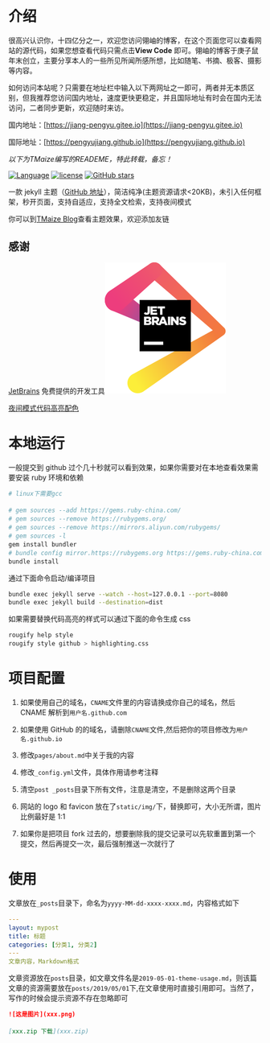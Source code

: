 # 介绍

很高兴认识你，十四亿分之一，欢迎您访问翎岫的博客，在这个页面您可以查看网站的源代码，如果您想查看代码只需点击**View Code** 即可。翎岫的博客于庚子鼠年末创立，主要分享本人的一些所见所闻所感所想，比如随笔、书摘、极客、摄影等内容。
  
如何访问本站呢？只需要在地址栏中输入以下两网址之一即可，两者并无本质区别，但我推荐您访问国内地址，速度更快更稳定，并且国际地址有时会在国内无法访问，二者同步更新，欢迎随时来访。

国内地址：[https://jiang-pengyu.gitee.io](https://jiang-pengyu.gitee.io)

国际地址：[https://pengyujiang.github.io](https://pengyujiang.github.io)

*以下为TMaize编写的READEME，特此转载，备忘！*

[![Language](https://img.shields.io/badge/Jekyll-Theme-blue)](https://github.com/TMaize/tmaize-blog)
[![license](https://img.shields.io/github/license/TMaize/tmaize-blog)](https://github.com/TMaize/tmaize-blog)
[![GitHub stars](https://img.shields.io/github/stars/TMaize/tmaize-blog?style=social)](https://github.com/TMaize/tmaize-blog)

一款 jekyll 主题（[GitHub 地址](https://github.com/TMaize/tmaize-blog)），简洁纯净(主题资源请求<20KB)，未引入任何框架，秒开页面，支持自适应，支持全文检索，支持夜间模式

你可以到[TMaize Blog](https://blog.tmaize.net/)查看主题效果，欢迎添加友链

## 感谢

[JetBrains](https://www.jetbrains.com/?from=tmaize-blog) 免费提供的开发工具[![JetBrains](./static/img/jetbrains.svg)](https://www.jetbrains.com/?from=tmaize-blog)

[夜间模式代码高亮配色](https://github.com/mgyongyosi/OneDarkJekyll)

# 本地运行

一般提交到 github 过个几十秒就可以看到效果，如果你需要对在本地查看效果需要安装 ruby 环境和依赖

```bash
# linux下需要gcc

# gem sources --add https://gems.ruby-china.com/
# gem sources --remove https://rubygems.org/
# gem sources --remove https://mirrors.aliyun.com/rubygems/
# gem sources -l
gem install bundler
# bundle config mirror.https://rubygems.org https://gems.ruby-china.com
bundle install
```

通过下面命令启动/编译项目

```bash
bundle exec jekyll serve --watch --host=127.0.0.1 --port=8080
bundle exec jekyll build --destination=dist
```

如果需要替换代码高亮的样式可以通过下面的命令生成 css

```bash
rougify help style
rougify style github > highlighting.css
```

# 项目配置

1. 如果使用自己的域名，`CNAME`文件里的内容请换成你自己的域名，然后 CNAME 解析到`用户名.github.com`

2. 如果使用 GitHub 的的域名，请删除`CNAME`文件,然后把你的项目修改为`用户名.github.io`

3. 修改`pages/about.md`中关于我的内容

4. 修改`_config.yml`文件，具体作用请参考注释

5. 清空`post _posts`目录下所有文件，注意是清空，不是删除这两个目录

6. 网站的 logo 和 favicon 放在了`static/img/`下，替换即可，大小无所谓，图片比例最好是 1:1

7. 如果你是把项目 fork 过去的，想要删除我的提交记录可以先软重置到第一个提交，然后再提交一次，最后强制推送一次就行了

# 使用

文章放在`_posts`目录下，命名为`yyyy-MM-dd-xxxx-xxxx.md`，内容格式如下

```yaml
---
layout: mypost
title: 标题
categories: [分类1, 分类2]
---
文章内容，Markdown格式
```

文章资源放在`posts`目录，如文章文件名是`2019-05-01-theme-usage.md`，则该篇文章的资源需要放在`posts/2019/05/01`下,在文章使用时直接引用即可。当然了，写作的时候会提示资源不存在忽略即可

```md
![这是图片](xxx.png)

[xxx.zip 下载](xxx.zip)
```
